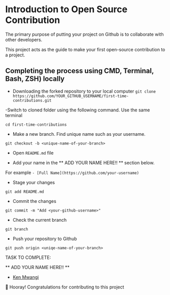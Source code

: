 # Introduction to Open Source Contribution

The primary purpose of putting your project on Github is to collaborate with other developers.

This project acts as the guide to make your first open-source contribution to a project.

## Completing the process using CMD, Terminal, Bash, ZSH) locally

- Downloading the forked repository to your local computer
`git clone https://github.com/YOUR_GITHUB_USERNAME/first-time-contributions.git`

-Switch to cloned folder using the following command. Use the same terminal

`cd first-time-contributions`

- Make a new branch. Find unique name such as your username.

`git checkout -b <unique-name-of-your-branch>`

- Open `README.md` file

- Add your name in the ** ADD YOUR NAME HERE!! ** section below.

For example `- [Full Name](https://github.com/your-username)`

- Stage your changes

`git add README.md`

- Commit the changes

`git commit -m "Add <your-github-username>"`

- Check the current branch 

` git branch `

- Push your repository to Github

`git push origin <uniqe-name-of-your-branch>`


TASK TO COMPLETE: 


** ADD YOUR NAME HERE!! **


- [Ken Mwangi](https://github.com/kenmwangi)



🥳 Hooray! Congratulations for contributing to this project
